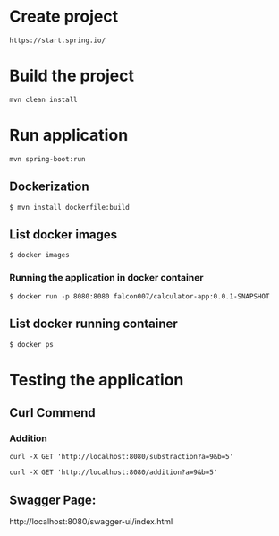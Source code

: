 # Create project

``` 
https://start.spring.io/
```

# Build the project

``` 
mvn clean install
```

# Run application

``` 
mvn spring-boot:run
```
## Dockerization

```
$ mvn install dockerfile:build
```

## List docker images

```
$ docker images
```

### Running the application in docker container

```
$ docker run -p 8080:8080 falcon007/calculator-app:0.0.1-SNAPSHOT 
```

## List docker running container

```
$ docker ps
```

# Testing the application

## Curl Commend

### Addition
``` 
curl -X GET 'http://localhost:8080/substraction?a=9&b=5'

curl -X GET 'http://localhost:8080/addition?a=9&b=5'
```

## Swagger Page:
http://localhost:8080/swagger-ui/index.html
